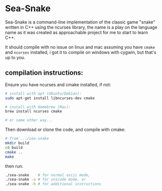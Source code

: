 # Sea-Snake
Sea-Snake is a command-line implementation of the classic game "snake" written in C++ using the ncurses library, the name is a play on the language name as it was created as approachable project for me to start to learn C++.

It should compile with no issue on linux and mac assuming you have `cmake` and `ncurses` installed, i got it to compile on windows with cygwin, but that's up to you.

## compilation instructions:
Ensure you have ncurses and cmake installed, if not:
```bash
# install with apt (Ubuntu/Debian):
sudo apt-get install libncurses-dev cmake

# install with Homebrew (Mac):
brew install ncurses cmake

# or some other way...
```

Then download or clone the code, and compile with cmake:
```bash
# from .../sea-snake
mkdir build
cd build
cmake ..
make
```
then run:
```bash
./sea-snake    # for normal ascii mode,
./sea-snake -u # for unicode mode, or
./sea-snake -h # for additional instructions
```
